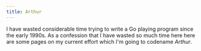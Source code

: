 ```yaml
---
title: Arthur
---
```

I have wasted considerable time
trying to write a Go playing program since the early 1990s. As a confession
that I have wasted so much time here here are some pages on my current effort
which I'm going to codename *Arthur*.
